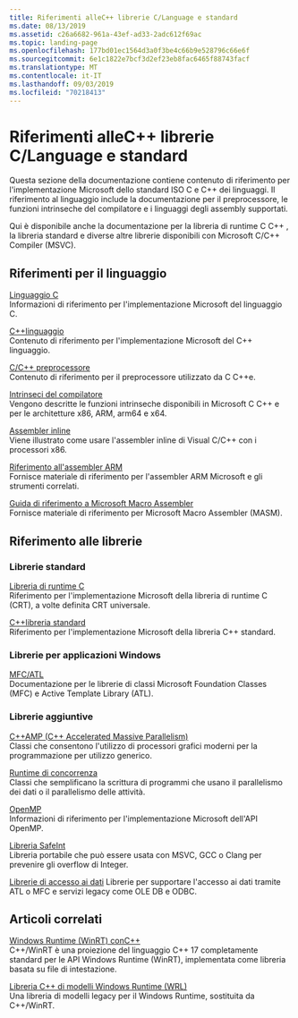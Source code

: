 ```yaml
---
title: Riferimenti alleC++ librerie C/Language e standard
ms.date: 08/13/2019
ms.assetid: c26a6682-961a-43ef-ad33-2adc612f69ac
ms.topic: landing-page
ms.openlocfilehash: 177bd01ec1564d3a0f3be4c66b9e528796c66e6f
ms.sourcegitcommit: 6e1c1822e7bcf3d2ef23eb8fac6465f88743facf
ms.translationtype: MT
ms.contentlocale: it-IT
ms.lasthandoff: 09/03/2019
ms.locfileid: "70218413"
---
```

# <a name="cc-language-and-standard-libraries-reference"></a>Riferimenti alleC++ librerie C/Language e standard

Questa sezione della documentazione contiene contenuto di riferimento per l'implementazione Microsoft dello standard ISO C e C++ dei linguaggi. Il riferimento al linguaggio include la documentazione per il preprocessore, le funzioni intrinseche del compilatore e i linguaggi degli assembly supportati.

Qui è disponibile anche la documentazione per la libreria di runtime C C++ , la libreria standard e diverse altre librerie disponibili con Microsoft C/C++ Compiler (MSVC).

## <a name="language-reference"></a>Riferimenti per il linguaggio

[Linguaggio C](../c-language/c-language-reference.md)\
Informazioni di riferimento per l'implementazione Microsoft del linguaggio C.

[C++linguaggio](../cpp/cpp-language-reference.md)\
Contenuto di riferimento per l'implementazione Microsoft del C++ linguaggio.

[C/C++ preprocessore](../preprocessor/c-cpp-preprocessor-reference.md)\
Contenuto di riferimento per il preprocessore utilizzato da C C++e.

[Intrinseci del compilatore](../intrinsics/compiler-intrinsics.md)\
Vengono descritte le funzioni intrinseche disponibili in Microsoft C C++ e per le architetture x86, ARM, arm64 e x64.

[Assembler inline](../assembler/inline/inline-assembler.md)\
Viene illustrato come usare l'assembler inline di Visual C/C++ con i processori x86.

[Riferimento all'assembler ARM](../assembler/arm/arm-assembler-reference.md)\
Fornisce materiale di riferimento per l'assembler ARM Microsoft e gli strumenti correlati.

[Guida di riferimento a Microsoft Macro Assembler](../assembler/masm/microsoft-macro-assembler-reference.md)\
Fornisce materiale di riferimento per Microsoft Macro Assembler (MASM).

## <a name="libraries-reference"></a>Riferimento alle librerie

### <a name="standard-libraries"></a>Librerie standard

[Libreria di runtime C](../c-runtime-library/c-run-time-library-reference.md)\
Riferimento per l'implementazione Microsoft della libreria di runtime C (CRT), a volte definita CRT universale.

[C++libreria standard](../standard-library/cpp-standard-library-reference.md)\
Riferimento per l'implementazione Microsoft della libreria C++ standard.

### <a name="libraries-for-windows-applications"></a>Librerie per applicazioni Windows

[MFC/ATL](../mfc/mfc-and-atl.md)\
Documentazione per le librerie di classi Microsoft Foundation Classes (MFC) e Active Template Library (ATL).

### <a name="additional-libraries"></a>Librerie aggiuntive

[C++AMP (C++ Accelerated Massive Parallelism)](../parallel/amp/cpp-amp-cpp-accelerated-massive-parallelism.md)\
Classi che consentono l'utilizzo di processori grafici moderni per la programmazione per utilizzo generico.

[Runtime di concorrenza](../parallel/concrt/concurrency-runtime.md)\
Classi che semplificano la scrittura di programmi che usano il parallelismo dei dati o il parallelismo delle attività.

[OpenMP](../parallel/openmp/openmp-in-visual-cpp.md)\
Informazioni di riferimento per l'implementazione Microsoft dell'API OpenMP.

[Libreria SafeInt](../safeint/safeint-library.md)\
Libreria portabile che può essere usata con MSVC, GCC o Clang per prevenire gli overflow di Integer.

[Librerie di accesso ai dati](../data/data-access-in-cpp.md) Librerie per supportare l'accesso ai dati tramite ATL o MFC e servizi legacy come OLE DB e ODBC.

## <a name="related-articles"></a>Articoli correlati

[Windows Runtime (WinRT) conC++](/windows/uwp/cpp-and-winrt-apis/index)\
C++/WinRT è una proiezione del linguaggio C++ 17 completamente standard per le API Windows Runtime (WinRT), implementata come libreria basata su file di intestazione.

[Libreria C++ di modelli Windows Runtime (WRL)](../cppcx/wrl/windows-runtime-cpp-template-library-wrl.md)\
Una libreria di modelli legacy per il Windows Runtime, sostituita da C++/WinRT.
